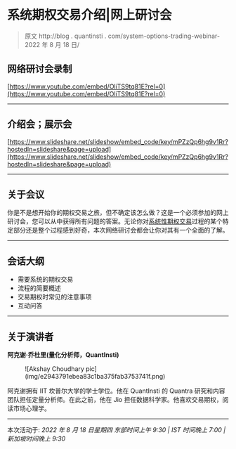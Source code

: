 # 系统期权交易介绍|网上研讨会

> 原文 http://blog . quantinsti . com/system-options-trading-webinar-2022 年 8 月 18 日/

## 网络研讨会录制

[https://www.youtube.com/embed/OliTS9tq81E?rel=0](https://www.youtube.com/embed/OliTS9tq81E?rel=0)

* * *

## 介绍会；展示会

[https://www.slideshare.net/slideshow/embed_code/key/mPZzQp6hg9v1Rr?hostedIn=slideshare&page=upload](https://www.slideshare.net/slideshow/embed_code/key/mPZzQp6hg9v1Rr?hostedIn=slideshare&page=upload)

* * *

## 关于会议

你是不是想开始你的期权交易之旅，但不确定该怎么做？这是一个必须参加的网上研讨会，您可以从中获得所有问题的答案。无论你对[系统性期权交易](https://quantra.quantinsti.com/course/systematic-options-trading)过程的某个特定部分还是整个过程感到好奇，本次网络研讨会都会让你对其有一个全面的了解。

* * *

## 会话大纲

*   需要系统的期权交易
*   流程的简要概述
*   交易期权时常见的注意事项
*   互动问答

* * *

## 关于演讲者

**阿克谢·乔杜里(量化分析师，QuantInsti)**

<figure class="kg-card kg-image-card">![Akshay Choudhary pic](img/e2943791ebea83c1ba375fab3753741f.png)</figure>

阿克谢拥有 IIT 坎普尔大学的学士学位。他在 QuantInsti 的 Quantra 研究和内容团队担任定量分析师。在此之前，他在 Jio 担任数据科学家。他喜欢交易期权，阅读市场心理学。

* * *

本次活动于:
*2022 年 8 月 18 日星期四
东部时间上午 9:30 | IST 时间晚上 7:00 |新加坡时间晚上 9:30*